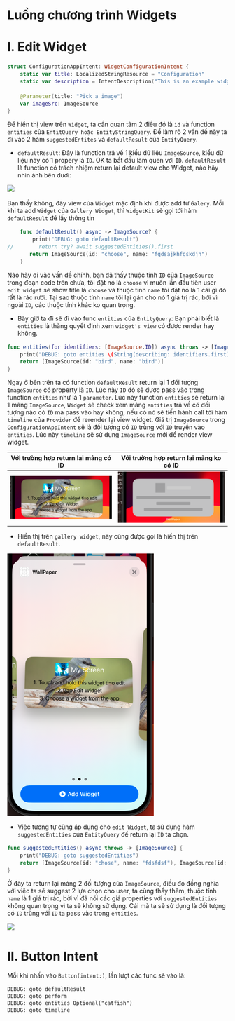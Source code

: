 # Luồng chương trình Widgets

# I. Edit Widget

```swift
struct ConfigurationAppIntent: WidgetConfigurationIntent {
    static var title: LocalizedStringResource = "Configuration"
    static var description = IntentDescription("This is an example widget.")

    @Parameter(title: "Pick a image")
    var imageSrc: ImageSource
}
```

Để hiển thị view trên `Widget`, ta cần quan tâm 2 điều đó là `id` và function `entities` của `EntitQuery hoặc EntityStringQuery`. Để làm rõ 2 vấn đề này ta đi vào 2 hàm `suggestedEntites` và `defaultResult` của `EntityQuery`.

- `defaultResult`: Đây là function trả về 1 kiểu dữ liệu `ImageSource`, kiểu dữ liệu này có 1 propery là `ID`. OK ta bắt đầu làm quen với `ID`. `defaultResult` là function có trách nhiệm return lại default view cho Widget, nào hãy nhìn ảnh bên dưới:

![](widgets/defaultResult.png)

Bạn thấy không, đây view của `Widget` mặc định khi được add từ `Galery`. Mỗi khi ta add `Widget` của `Gallery Widget`, thì `WidgetKit` sẽ gọi tới hàm `defaultResult` để lấy thông tin

```swift
    func defaultResult() async -> ImageSource? {
        print("DEBUG: goto defaultResult")
//        return try? await suggestedEntities().first
       return ImageSource(id: "choose", name: "fgdsajkhfgskdjh")
    }
```

Nào hãy đi vào vấn đề chính, bạn đã thấy thuộc tính `ID` của `ImageSource` trong đoạn code trên chưa, tôi đặt nó là `choose` vì muốn lần đầu tiên user `edit widget` sẽ show title là `choose` và thuộc tính `name` tôi đặt nó là 1 cái gì đó rất là rác rưởi. Tại sao thuộc tính `name` tôi lại gán cho nó 1 giá trị rác, bởi vì ngoài `ID`, các thuộc tính khác ko quan trọng. 

- Bây giờ ta đi sẽ đi vào func `entities` của `EntityQuery`: Bạn phải biết là `entities` là thằng quyết định xem `widget's view` có được render hay không. 

```swift
func entities(for identifiers: [ImageSource.ID]) async throws -> [ImageSource] {
    print("DEBUG: goto entities \(String(describing: identifiers.first))")
    return [ImageSource(id: "bird", name: "bird")]
}	
```

Ngay ở bên trên ta có function `defaultResult` return lại 1 đối tượng `ImageSource` có property là `ID`. Lúc này `ID` đó sẽ được pass vào trong function `entities` như là 1 `parameter`. Lúc này function `entities` sẽ return lại 1 mảng `ImageSource`, `Widget` sẽ check xem mảng `entities` trả về có đối tượng nào có `ID` mà pass vào hay không, nếu có nó sẽ tiến hành call tới hàm `timeline` của `Provider` để rerender lại view widget. Giá trị `ImageSource` trong `ConfigurationAppIntent` sẽ là đối tượng có `ID` trùng với `ID` truyền vào `entities`. Lúc này `timeline` sẽ sử dụng `ImageSource` mới để render view widget.

| Với trường hợp return lại mảng có ID | Với trường hợp return lại mảng ko có ID |
| :--------: | :--------: | 
| ![](images/widget_Has_ID.png) | ![](images/widget_no_ID.png) | 

- Hiển thị trên `gallery widget`, này cũng được gọi là hiển thị trên `defaultResult`.

![](images/snapshot.png)

- Việc tương tự cũng áp dụng cho `edit Widget`, ta sử dụng hàm `suggestedEntities` của `EntityQuery` để return lại `ID` ta chọn.

```swift
func suggestedEntities() async throws -> [ImageSource] {
    print("DEBUG: goto suggestedEntities")
    return [ImageSource(id: "chose", name: "fdsfdsf"), ImageSource(id: "anime", name: "fsdfsd")]
}
```

Ở đây ta return lại mảng 2 đối tượng của `ImageSource`, điều đó đồng nghĩa với việc ta sẽ suggest 2 lựa chọn cho user, ta cũng thấy thêm, thuộc tính `name` là 1 giá trị rác, bởi vì đã nói các giá properties với `suggestedEntities` không quan trọng vì ta sẽ không sử dụng. Cái mà ta sẽ sử dụng là đối tượng có `ID` trùng với `ID` ta pass vào trong `entities`. 

![](widgets/suggest.png)

# II. Button Intent

Mỗi khi nhấn vào `Button(intent:)`, lần lượt các func sẽ vào là:

```terminal
DEBUG: goto defaultResult
DEBUG: goto perform
DEBUG: goto entities Optional("catfish")
DEBUG: goto timeline
```